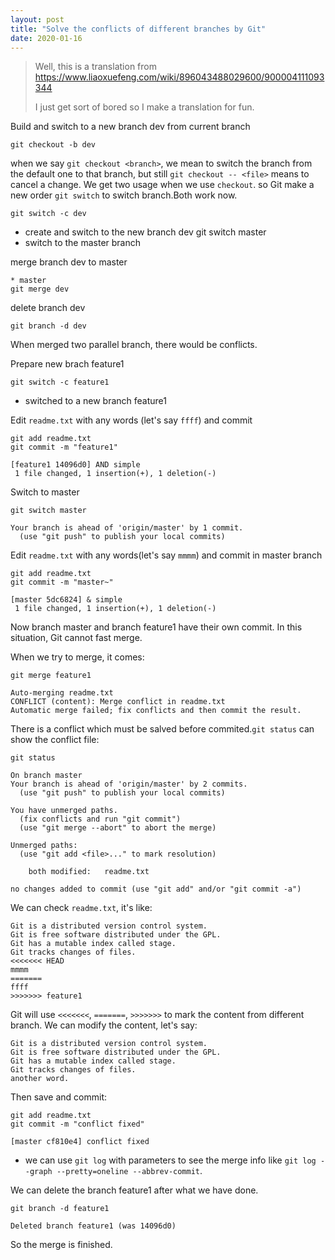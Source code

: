 ```yaml
---
layout: post
title: "Solve the conflicts of different branches by Git"
date: 2020-01-16
---
```




> Well, this is a translation from https://www.liaoxuefeng.com/wiki/896043488029600/900004111093344
>
> I just get sort of bored so I make a translation for fun.



Build and switch to a new branch dev from current branch

```
git checkout -b dev
```



when we say `git checkout <branch>`, we mean to switch the branch from the default one to that branch, but still `git checkout -- <file>` means to cancel a change. We get two usage when we use `checkout`. so Git make a new order `git switch` to switch branch.Both work now.

```
git switch -c dev
```

- create and switch to the new branch dev
  git switch master
- switch to the master branch



merge branch dev to master

```
* master
git merge dev
```



delete branch dev

```
git branch -d dev
```



When merged two parallel branch, there would be conflicts.

Prepare new brach feature1

~~~
git switch -c feature1
~~~

- switched to a new branch feature1

Edit `readme.txt` with any words (let's say `ffff`) and commit

~~~
git add readme.txt
git commit -m "feature1"

[feature1 14096d0] AND simple
 1 file changed, 1 insertion(+), 1 deletion(-)
~~~

Switch to master

~~~
git switch master

Your branch is ahead of 'origin/master' by 1 commit.
  (use "git push" to publish your local commits)
~~~

Edit `readme.txt` with any words(let's say `mmmm`) and commit in master branch

~~~
git add readme.txt
git commit -m "master~"

[master 5dc6824] & simple
 1 file changed, 1 insertion(+), 1 deletion(-)
~~~

Now branch master and branch feature1 have their own commit. In this situation, Git cannot fast merge.

When we try to merge, it comes:

~~~
git merge feature1

Auto-merging readme.txt
CONFLICT (content): Merge conflict in readme.txt
Automatic merge failed; fix conflicts and then commit the result.
~~~

There is a conflict which must be salved before commited.`git status` can show the conflict file:

```
git status

On branch master
Your branch is ahead of 'origin/master' by 2 commits.
  (use "git push" to publish your local commits)

You have unmerged paths.
  (fix conflicts and run "git commit")
  (use "git merge --abort" to abort the merge)

Unmerged paths:
  (use "git add <file>..." to mark resolution)

	both modified:   readme.txt

no changes added to commit (use "git add" and/or "git commit -a")
```

We can check `readme.txt`,	it's like:

~~~
Git is a distributed version control system.
Git is free software distributed under the GPL.
Git has a mutable index called stage.
Git tracks changes of files.
<<<<<<< HEAD
mmmm
=======
ffff
>>>>>>> feature1
~~~

Git will use `<<<<<<<`, `=======`, `>>>>>>>` to mark the content from different branch. We can modify the content, let's say:

~~~
Git is a distributed version control system.
Git is free software distributed under the GPL.
Git has a mutable index called stage.
Git tracks changes of files.
another word.
~~~

Then save and commit:

~~~
git add readme.txt
git commit -m "conflict fixed"

[master cf810e4] conflict fixed
~~~

- we can use `git log` with parameters to see the merge info like `git log --graph --pretty=oneline --abbrev-commit`.

We can delete the branch feature1 after what we have done.

~~~
git branch -d feature1

Deleted branch feature1 (was 14096d0)
~~~

So the merge is finished.


